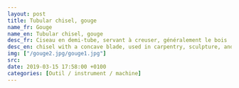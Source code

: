 ```yaml
---
layout: post
title: Tubular chisel, gouge
name_fr: Gouge
name_en: Tubular chisel, gouge
desc_fr: Ciseau en demi-tube, servant à creuser, généralement le bois
desc_en: chisel with a concave blade, used in carpentry, sculpture, and surgery.
img: ["/gouge2.jpg/gouge1.jpg"]
src: 
date: 2019-03-15 17:58:00 +0100
categories: [Outil / instrument / machine]
---
```

